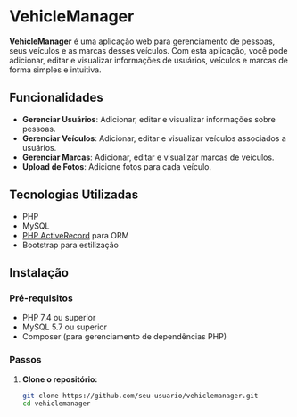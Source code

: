 # VehicleManager

**VehicleManager** é uma aplicação web para gerenciamento de pessoas, seus veículos e as marcas desses veículos. Com esta aplicação, você pode adicionar, editar e visualizar informações de usuários, veículos e marcas de forma simples e intuitiva.

## Funcionalidades

- **Gerenciar Usuários**: Adicionar, editar e visualizar informações sobre pessoas.
- **Gerenciar Veículos**: Adicionar, editar e visualizar veículos associados a usuários.
- **Gerenciar Marcas**: Adicionar, editar e visualizar marcas de veículos.
- **Upload de Fotos**: Adicione fotos para cada veículo.

## Tecnologias Utilizadas

- PHP
- MySQL
- [PHP ActiveRecord](https://github.com/php-activerecord/php-activerecord) para ORM
- Bootstrap para estilização

## Instalação

### Pré-requisitos

- PHP 7.4 ou superior
- MySQL 5.7 ou superior
- Composer (para gerenciamento de dependências PHP)

### Passos

1. **Clone o repositório:**

   ```bash
   git clone https://github.com/seu-usuario/vehiclemanager.git
   cd vehiclemanager
